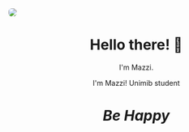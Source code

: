 <img src="https://raw.githubusercontent.com/mazzi-ni/mazzi-ni/main/asstes/image.jpg" style="border-radius:40%;">
<h1 align='center'> Hello there! 👋</h1>
<p align='center'>
I'm Mazzi.
</p>
<p align='center'>I'm Mazzi! Unimib student </p>

<h1 align='center'><i>Be Happy</i></h1>

